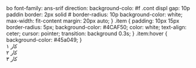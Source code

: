 <!DOCTYPE html>
<html lang="fa">
<head>
<meta charset="UTF-">
<title>باکس آیتم‌ها</title
<style>
  bo
    font-family: ans-srif
    direction: 
    background-colo: #f
  .cont
    displ
    gap: 10p
    paddin
    border: 2px solid #
    border-radius: 10p
    background-color: white;
    max-width: fit-content
    margin: 20px auto;
  }
  .item {
    padding: 10px 15px
    border-radius: 5px;
    background-color: #4CAF50;
    color: white;
    text-align: ceter;
    cursor: pointer;
    transition: background 0.3s;
  }
  .item:hover {
    background-color: #45a049;
  }
</style>
</head>
<body>

<div class="container">
  <div class="item">کار ۱</div>
  <div class="item">کار ۲</div>
  <div class="item">کار ۳</div>
</div>

</body>
</html>
